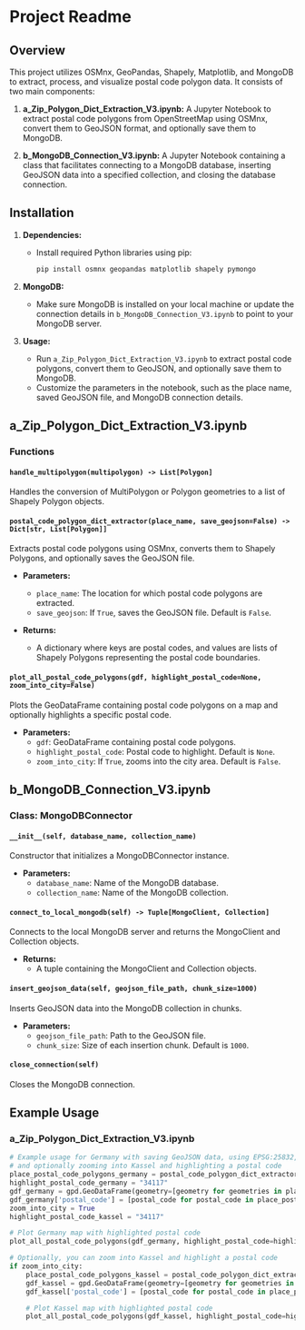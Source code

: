 # Project Readme

## Overview

This project utilizes OSMnx, GeoPandas, Shapely, Matplotlib, and MongoDB to extract, process, and visualize postal code polygon data. It consists of two main components:

1. **a_Zip_Polygon_Dict_Extraction_V3.ipynb:** A Jupyter Notebook to extract postal code polygons from OpenStreetMap using OSMnx, convert them to GeoJSON format, and optionally save them to MongoDB.

2. **b_MongoDB_Connection_V3.ipynb:** A Jupyter Notebook containing a class that facilitates connecting to a MongoDB database, inserting GeoJSON data into a specified collection, and closing the database connection.

## Installation

1. **Dependencies:**
   - Install required Python libraries using pip:
     ```bash
     pip install osmnx geopandas matplotlib shapely pymongo
     ```

2. **MongoDB:**
   - Make sure MongoDB is installed on your local machine or update the connection details in `b_MongoDB_Connection_V3.ipynb` to point to your MongoDB server.

3. **Usage:**
   - Run `a_Zip_Polygon_Dict_Extraction_V3.ipynb` to extract postal code polygons, convert them to GeoJSON, and optionally save them to MongoDB.
   - Customize the parameters in the notebook, such as the place name, saved GeoJSON file, and MongoDB connection details.

## a_Zip_Polygon_Dict_Extraction_V3.ipynb

### Functions

#### `handle_multipolygon(multipolygon) -> List[Polygon]`
Handles the conversion of MultiPolygon or Polygon geometries to a list of Shapely Polygon objects.

#### `postal_code_polygon_dict_extractor(place_name, save_geojson=False) -> Dict[str, List[Polygon]]`
Extracts postal code polygons using OSMnx, converts them to Shapely Polygons, and optionally saves the GeoJSON file.

- **Parameters:**
  - `place_name`: The location for which postal code polygons are extracted.
  - `save_geojson`: If `True`, saves the GeoJSON file. Default is `False`.

- **Returns:**
  - A dictionary where keys are postal codes, and values are lists of Shapely Polygons representing the postal code boundaries.

#### `plot_all_postal_code_polygons(gdf, highlight_postal_code=None, zoom_into_city=False)`
Plots the GeoDataFrame containing postal code polygons on a map and optionally highlights a specific postal code.

- **Parameters:**
  - `gdf`: GeoDataFrame containing postal code polygons.
  - `highlight_postal_code`: Postal code to highlight. Default is `None`.
  - `zoom_into_city`: If `True`, zooms into the city area. Default is `False`.

## b_MongoDB_Connection_V3.ipynb

### Class: MongoDBConnector

#### `__init__(self, database_name, collection_name)`
Constructor that initializes a MongoDBConnector instance.

- **Parameters:**
  - `database_name`: Name of the MongoDB database.
  - `collection_name`: Name of the MongoDB collection.

#### `connect_to_local_mongodb(self) -> Tuple[MongoClient, Collection]`
Connects to the local MongoDB server and returns the MongoClient and Collection objects.

- **Returns:**
  - A tuple containing the MongoClient and Collection objects.

#### `insert_geojson_data(self, geojson_file_path, chunk_size=1000)`
Inserts GeoJSON data into the MongoDB collection in chunks.

- **Parameters:**
  - `geojson_file_path`: Path to the GeoJSON file.
  - `chunk_size`: Size of each insertion chunk. Default is `1000`.

#### `close_connection(self)`
Closes the MongoDB connection.

## Example Usage

### a_Zip_Polygon_Dict_Extraction_V3.ipynb

```python
# Example usage for Germany with saving GeoJSON data, using EPSG:25832,
# and optionally zooming into Kassel and highlighting a postal code
place_postal_code_polygons_germany = postal_code_polygon_dict_extractor("Germany", save_geojson=True)
highlight_postal_code_germany = "34117"
gdf_germany = gpd.GeoDataFrame(geometry=[geometry for geometries in place_postal_code_polygons_germany.values() for geometry in geometries])
gdf_germany['postal_code'] = [postal_code for postal_code in place_postal_code_polygons_germany.keys() for _ in place_postal_code_polygons_germany[postal_code]]
zoom_into_city = True
highlight_postal_code_kassel = "34117"

# Plot Germany map with highlighted postal code
plot_all_postal_code_polygons(gdf_germany, highlight_postal_code=highlight_postal_code_germany, zoom_into_city=zoom_into_city)

# Optionally, you can zoom into Kassel and highlight a postal code
if zoom_into_city:
    place_postal_code_polygons_kassel = postal_code_polygon_dict_extractor("Kassel")
    gdf_kassel = gpd.GeoDataFrame(geometry=[geometry for geometries in place_postal_code_polygons_kassel.values() for geometry in geometries])
    gdf_kassel['postal_code'] = [postal_code for postal_code in place_postal_code_polygons_kassel.keys() for _ in place_postal_code_polygons_kassel[postal_code]]

    # Plot Kassel map with highlighted postal code
    plot_all_postal_code_polygons(gdf_kassel, highlight_postal_code=highlight_postal_code_kassel)
